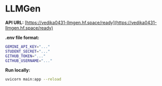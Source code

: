 # LLMGen

**API URL:** [https://vedika0431-llmgen.hf.space/ready](https://vedika0431-llmgen.hf.space/ready)

**.env file format:**
```bash
GEMINI_API_KEY="..."
STUDENT_SECRET="..." 
GITHUB_TOKEN="..."
GITHUB_USERNAME="..."
```

**Run locally:**
```bash
uvicorn main:app --reload
